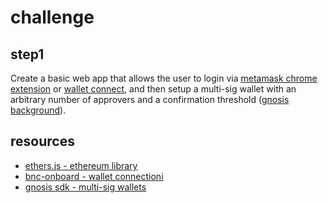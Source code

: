 # challenge
## step1
Create a basic web app that allows the user to login via [metamask chrome extension](https://chrome.google.com/webstore/detail/metamask/nkbihfbeogaeaoehlefnkodbefgpgknn?hl=en) or [wallet connect](https://walletconnect.com/), and then setup a multi-sig wallet with an arbitrary number of approvers and a confirmation threshold ([gnosis background](https://help.gnosis-safe.io/en/articles/3876461-create-a-safe)).

## resources
- [ethers.js - ethereum library](https://docs.ethers.io/v5/)
- [bnc-onboard - wallet connectioni](https://www.npmjs.com/package/bnc-onboard)
- [gnosis sdk - multi-sig wallets](https://github.com/gnosis/safe-apps-sdk)